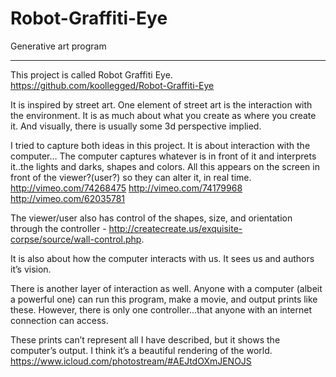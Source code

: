 Robot-Graffiti-Eye
==================

Generative art program

--------

This project is called Robot Graffiti Eye.
https://github.com/koollegged/Robot-Graffiti-Eye

It is inspired by street art.  One element of street art is the interaction with the environment.  It is as much about what you create as where you create it. And visually, there is usually some 3d perspective implied.

I tried to capture both ideas in this project.  It is about interaction with the computer…
The computer captures whatever is in front of it and interprets it..the lights and darks, shapes and colors.  All this appears on the screen in front of the viewer?(user?) so they can alter it, in real time.
http://vimeo.com/74268475
http://vimeo.com/74179968
http://vimeo.com/62035781

The viewer/user also has control of the shapes, size, and orientation through the controller  - http://createcreate.us/exquisite-corpse/source/wall-control.php.

It is also about how the computer interacts with us.  It sees us and authors it’s vision.

There is another layer of interaction as well.  Anyone with a computer (albeit a powerful one) can run this program, make a movie, and output prints like these.  However, there is only one controller...that anyone with an internet connection can access.

These prints can’t represent all I have described, but it shows the computer’s output.  I think it’s a beautiful rendering of the world.
https://www.icloud.com/photostream/#AEJtdOXmJENOJS
